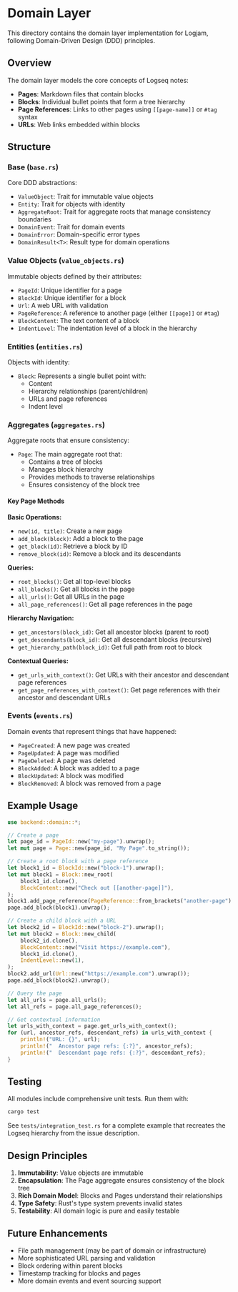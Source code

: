 # Domain Layer

This directory contains the domain layer implementation for Logjam, following Domain-Driven Design (DDD) principles.

## Overview

The domain layer models the core concepts of Logseq notes:
- **Pages**: Markdown files that contain blocks
- **Blocks**: Individual bullet points that form a tree hierarchy
- **Page References**: Links to other pages using `[[page-name]]` or `#tag` syntax
- **URLs**: Web links embedded within blocks

## Structure

### Base (`base.rs`)
Core DDD abstractions:
- `ValueObject`: Trait for immutable value objects
- `Entity`: Trait for objects with identity
- `AggregateRoot`: Trait for aggregate roots that manage consistency boundaries
- `DomainEvent`: Trait for domain events
- `DomainError`: Domain-specific error types
- `DomainResult<T>`: Result type for domain operations

### Value Objects (`value_objects.rs`)
Immutable objects defined by their attributes:
- `PageId`: Unique identifier for a page
- `BlockId`: Unique identifier for a block
- `Url`: A web URL with validation
- `PageReference`: A reference to another page (either `[[page]]` or `#tag`)
- `BlockContent`: The text content of a block
- `IndentLevel`: The indentation level of a block in the hierarchy

### Entities (`entities.rs`)
Objects with identity:
- `Block`: Represents a single bullet point with:
  - Content
  - Hierarchy relationships (parent/children)
  - URLs and page references
  - Indent level

### Aggregates (`aggregates.rs`)
Aggregate roots that ensure consistency:
- `Page`: The main aggregate root that:
  - Contains a tree of blocks
  - Manages block hierarchy
  - Provides methods to traverse relationships
  - Ensures consistency of the block tree

#### Key Page Methods

**Basic Operations:**
- `new(id, title)`: Create a new page
- `add_block(block)`: Add a block to the page
- `get_block(id)`: Retrieve a block by ID
- `remove_block(id)`: Remove a block and its descendants

**Queries:**
- `root_blocks()`: Get all top-level blocks
- `all_blocks()`: Get all blocks in the page
- `all_urls()`: Get all URLs in the page
- `all_page_references()`: Get all page references in the page

**Hierarchy Navigation:**
- `get_ancestors(block_id)`: Get all ancestor blocks (parent to root)
- `get_descendants(block_id)`: Get all descendant blocks (recursive)
- `get_hierarchy_path(block_id)`: Get full path from root to block

**Contextual Queries:**
- `get_urls_with_context()`: Get URLs with their ancestor and descendant page references
- `get_page_references_with_context()`: Get page references with their ancestor and descendant URLs

### Events (`events.rs`)
Domain events that represent things that have happened:
- `PageCreated`: A new page was created
- `PageUpdated`: A page was modified
- `PageDeleted`: A page was deleted
- `BlockAdded`: A block was added to a page
- `BlockUpdated`: A block was modified
- `BlockRemoved`: A block was removed from a page

## Example Usage

```rust
use backend::domain::*;

// Create a page
let page_id = PageId::new("my-page").unwrap();
let mut page = Page::new(page_id, "My Page".to_string());

// Create a root block with a page reference
let block1_id = BlockId::new("block-1").unwrap();
let mut block1 = Block::new_root(
    block1_id.clone(),
    BlockContent::new("Check out [[another-page]]"),
);
block1.add_page_reference(PageReference::from_brackets("another-page").unwrap());
page.add_block(block1).unwrap();

// Create a child block with a URL
let block2_id = BlockId::new("block-2").unwrap();
let mut block2 = Block::new_child(
    block2_id.clone(),
    BlockContent::new("Visit https://example.com"),
    block1_id.clone(),
    IndentLevel::new(1),
);
block2.add_url(Url::new("https://example.com").unwrap());
page.add_block(block2).unwrap();

// Query the page
let all_urls = page.all_urls();
let all_refs = page.all_page_references();

// Get contextual information
let urls_with_context = page.get_urls_with_context();
for (url, ancestor_refs, descendant_refs) in urls_with_context {
    println!("URL: {}", url);
    println!("  Ancestor page refs: {:?}", ancestor_refs);
    println!("  Descendant page refs: {:?}", descendant_refs);
}
```

## Testing

All modules include comprehensive unit tests. Run them with:

```bash
cargo test
```

See `tests/integration_test.rs` for a complete example that recreates the Logseq hierarchy from the issue description.

## Design Principles

1. **Immutability**: Value objects are immutable
2. **Encapsulation**: The Page aggregate ensures consistency of the block tree
3. **Rich Domain Model**: Blocks and Pages understand their relationships
4. **Type Safety**: Rust's type system prevents invalid states
5. **Testability**: All domain logic is pure and easily testable

## Future Enhancements

- File path management (may be part of domain or infrastructure)
- More sophisticated URL parsing and validation
- Block ordering within parent blocks
- Timestamp tracking for blocks and pages
- More domain events and event sourcing support
